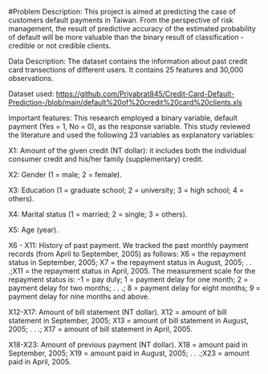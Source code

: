 #Problem Description:
This project is aimed at predicting the case of customers default payments in Taiwan. From the perspective of risk management, the result of predictive accuracy of the estimated probability of default will be more valuable than the binary result of classification - credible or not credible clients.

Data Description:
The dataset contains the information about past credit card transections of different users. 
It contains 25 features and 30,000 observations.

Dataset used: https://github.com/Priyabrat845/Credit-Card-Default-Prediction-/blob/main/default%20of%20credit%20card%20clients.xls

Important  features:
This research employed a binary variable, default payment (Yes = 1, No = 0), as the response variable. This study reviewed the literature and used the following 23 variables as explanatory variables:

X1: Amount of the given credit (NT dollar): it includes both the individual consumer credit and his/her family (supplementary) credit.

X2: Gender (1 = male; 2 = female).

X3: Education (1 = graduate school; 2 = university; 3 = high school; 4 = others).

X4: Marital status (1 = married; 2 = single; 3 = others).

X5: Age (year).

X6 - X11: History of past payment. We tracked the past monthly payment records (from April to September, 2005) as follows: X6 = the repayment status in September, 2005; X7 = the repayment status in August, 2005; . . .;X11 = the repayment status in April, 2005. The measurement scale for the repayment status is: -1 = pay duly; 1 = payment delay for one month; 2 = payment delay for two months; . . .; 8 = payment delay for eight months; 9 = payment delay for nine months and above.

X12-X17: Amount of bill statement (NT dollar). X12 = amount of bill statement in September, 2005; X13 = amount of bill statement in August, 2005; . . .; X17 = amount of bill statement in April, 2005.

X18-X23: Amount of previous payment (NT dollar). X18 = amount paid in September, 2005; X19 = amount paid in August, 2005; . . .;X23 = amount paid in April, 2005.

